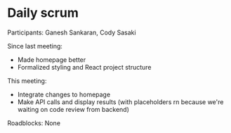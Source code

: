 # Daily scrum

Participants: Ganesh Sankaran, Cody Sasaki

Since last meeting:
<ul>
  <li>Made homepage better</li>
  <li>Formalized styling and React project structure</li>
</ul>

This meeting:
<ul>
  <li>Integrate changes to homepage</li>
  <li>Make API calls and display results (with placeholders rn because we're waiting on code review from backend)</li>
</ul>

Roadblocks: None
